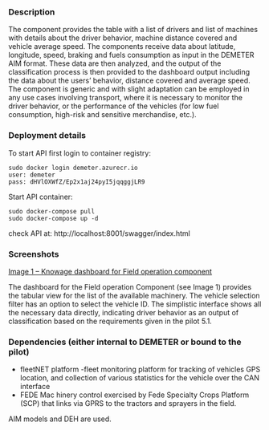 ### Description
The component provides the table with a list of drivers and list of machines with details about the driver behavior, machine distance covered and vehicle average speed. The components receive data about latitude, longitude, speed, braking and fuels consumption as input in the  DEMETER  AIM  format.  These data are then analyzed, and the output of the classification process is then provided to the dashboard output including the data about the users’ behavior, distance covered and average speed. The component is generic and with slight adaptation can be employed in any use cases involving transport, where it is necessary to monitor the driver behavior, or the performance of the vehicles (for low fuel consumption, high-risk and sensitive merchandise, etc.).

### Deployment details 

To start API first login to container registry:
```
sudo docker login demeter.azurecr.io
user: demeter
pass: dHVlOXWfZ/Ep2x1aj24pyI5jqqggjLR9

```
Start API container:
```
sudo docker-compose pull
sudo docker-compose up -d
```

check API at:
http://localhost:8001/swagger/index.html


### Screenshots
 
[Image 1 – Knowage dashboard for Field operation component](https://sasagronet.blob.core.windows.net/demeter/fieldoperation.png)

The dashboard for the Field operation Component (see Image 1) provides the tabular view for the list of the available machinery.  The vehicle selection filter has an option to select the vehicle ID.  The simplistic interface shows all the necessary data directly, indicating driver behavior as an output of classification based on the requirements given in the pilot 5.1.

### Dependencies (either internal to DEMETER or bound to the pilot)

- fleetNET platform -fleet monitoring platform for tracking of vehicles GPS location, and collection of various statistics for the vehicle over the CAN interface 
- FEDE Mac
hinery control exercised by Fede Specialty Crops Platform (SCP) that links via GPRS to the tractors and sprayers in the field.

AIM models and DEH are used.
